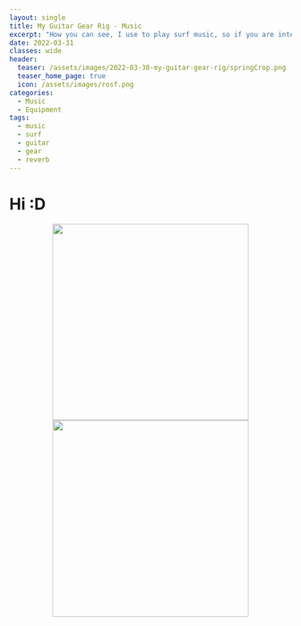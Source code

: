 ```yaml
---
layout: single
title: My Guitar Gear Rig - Music
excerpt: "How you can see, I use to play surf music, so if you are interested in my pedals, guitar, chords, etc. You can review my guitar gear rig or equipment \m/."
date: 2022-03-31
classes: wide
header:
  teaser: /assets/images/2022-03-30-my-guitar-gear-rig/springCrop.png
  teaser_home_page: true
  icon: /assets/images/rosf.png
categories:
  - Music
  - Equipment
tags:
  - music
  - surf
  - guitar
  - gear
  - reverb
---
```



# Hi :D

<p align="center">
  <img src="https://raw.githubusercontent.com/RAFALAMAO/hector-quadrotor-noetic/main/imgs/dron_photo.png" width="350">
  <img src="https://raw.githubusercontent.com/RAFALAMAO/hector-quadrotor-noetic/main/imgs/dron_photo_rviz.png" width="350">
</p>

